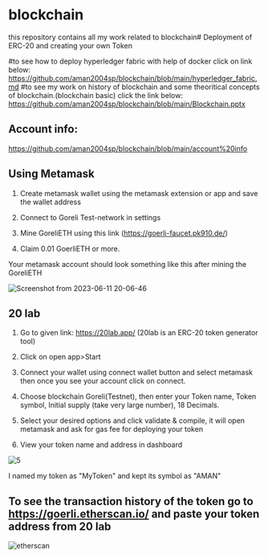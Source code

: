 # blockchain
this repository contains all my work related to blockchain# Deployment of ERC-20 and creating your own Token

#to see how to deploy hyperledger fabric with help of docker click on link below:
https://github.com/aman2004sp/blockchain/blob/main/hyperledger_fabric.md
#to see my work on history of blockchain and some theoritical concepts of blockchain.(blockchain basic) click the link below:
https://github.com/aman2004sp/blockchain/blob/main/Blockchain.pptx

## Account info:
https://github.com/aman2004sp/blockchain/blob/main/account%20info
 

## Using Metamask

1. Create metamask wallet using the metamask extension or app and save the wallet address

2. Connect to Goreli Test-network in settings

3. Mine GoreliETH using this link (https://goerli-faucet.pk910.de/)

4. Claim 0.01 GoerliETH or more.

Your metamask account should look something like this after mining the GoreliETH

![Screenshot from 2023-06-11 20-06-46](https://github.com/Mayank230604/Blockchain/assets/120153596/549540fd-a1e7-4b78-85b9-dcec416c792c)

## 20 lab

1. Go to given link: https://20lab.app/ (20lab is an ERC-20 token generator tool)

2. Click on open app>Start

3. Connect your wallet using connect wallet button and select metamask then once you see your account click on connect.

4. Choose blockchain Goreli(Testnet), then enter your Token name, Token symbol, Initial supply (take very large number), 18 Decimals.

5. Select your desired options and click validate & compile, it will open metamask and ask for gas fee for deploying your token

6. View your token name and address in dashboard

![5](https://github.com/aman2004sp/blockchain/assets/119393298/fdc7fd4d-0ab4-42c5-857b-d37e2dc2f053)


 I named my token as "MyToken" and kept its symbol as "AMAN"

 

 ## To see the transaction history of the token go to https://goerli.etherscan.io/ and paste your token address from 20 lab
![etherscan](https://github.com/aman2004sp/blockchain/assets/119393298/96822906-3618-4e97-98e0-cbe6dce9df1a)



